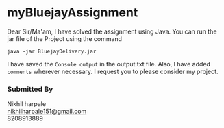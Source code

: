 # myBluejayAssignment

Dear Sir/Ma'am, I have solved the assignment using Java. You can run the jar file of the Project using the command
```
java -jar BluejayDelivery.jar
``` 

I have saved the `Console output` in the output.txt file. Also, I have added `comments` wherever necessary. I request you to please consider my project.

### Submitted By
Nikhil harpale <br>
nikhilharpale151@gmail.com <br>
8208913889
